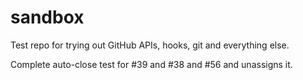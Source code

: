 sandbox
=======

Test repo for trying out GitHub APIs, hooks, git and everything else.

Complete auto-close test for #39 and #38 and #56 and unassigns it.
